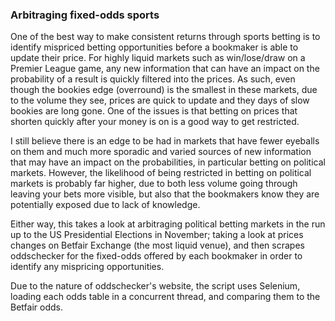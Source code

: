 ### Arbitraging fixed-odds sports

One of the best way to make consistent returns through sports betting is to identify mispriced betting opportunities before a bookmaker is able to update their price. For highly liquid markets such as win/lose/draw on a Premier League game, any new information that can have an impact on the probability of a result is quickly filtered into the prices. As such, even though the bookies edge (overround) is the smallest in these markets, due to the volume they see, prices are quick to update and they days of slow bookies are long gone. One of the issues is that betting on prices that shorten quickly after your money is on is a good way to get restricted.

I still believe there is an edge to be had in markets that have fewer eyeballs on them and much more sporadic and varied sources of new information that may have an impact on the probabilities, in particular betting on political markets. However, the likelihood of being restricted in betting on political markets is probably far higher, due to both less volume going through leaving your bets more visible, but also that the bookmakers know they are potentially exposed due to lack of knowledge.

Either way, this takes a look at arbitraging political betting markets in the run up to the US Presidential Elections in November; taking a look at prices changes on Betfair Exchange (the most liquid venue), and then scrapes oddschecker for the fixed-odds offered by each bookmaker in order to identify any mispricing opportunities.

Due to the nature of oddschecker's website, the script uses Selenium, loading each odds table in a concurrent thread, and comparing them to the Betfair odds.